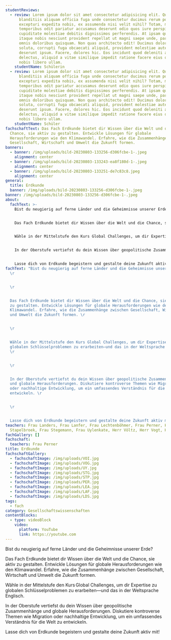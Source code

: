 ```yaml
---
studentReviews:
  - review: Lorem ipsum dolor sit amet consectetur adipisicing elit. Quam vero sed
      blanditiis aliquam officia fuga unde consectetur ducimus rerum porro
      excepturi expedita nobis, ex assumenda nisi velit nihil? Totam, magnam
      temporibus odit pariatur accusamus deserunt odio quos iure perspiciatis
      cupiditate molestiae debitis dignissimos perferendis. At ipsam quam illo
      itaque nobis nesciunt provident repellat ut magni saepe unde, pariatur
      omnis doloribus quisquam. Non quas architecto odit! Ducimus dolorum velit
      soluta, corrupti fuga obcaecati aliquid, provident molestiae autem
      deserunt ipsum. Facere, dolores hic. Eos incidunt quod deleniti atque
      delectus, aliquid a vitae similique impedit ratione facere eius odit quas,
      nobis libero ullam.
    studentName: Schülerin
  - review: Lorem ipsum dolor sit amet consectetur adipisicing elit. Quam vero sed
      blanditiis aliquam officia fuga unde consectetur ducimus rerum porro
      excepturi expedita nobis, ex assumenda nisi velit nihil? Totam, magnam
      temporibus odit pariatur accusamus deserunt odio quos iure perspiciatis
      cupiditate molestiae debitis dignissimos perferendis. At ipsam quam illo
      itaque nobis nesciunt provident repellat ut magni saepe unde, pariatur
      omnis doloribus quisquam. Non quas architecto odit! Ducimus dolorum velit
      soluta, corrupti fuga obcaecati aliquid, provident molestiae autem
      deserunt ipsum. Facere, dolores hic. Eos incidunt quod deleniti atque
      delectus, aliquid a vitae similique impedit ratione facere eius odit quas,
      nobis libero ullam.
    studentName: Schüler
fachschaftText: Das Fach Erdkunde bietet dir Wissen über die Welt und die
  Chance, sie aktiv zu gestalten. Entwickle Lösungen für globale
  Herausforderungen wie den Klimawandel. Erfahre, wie die Zusammenhänge zwischen
  Gesellschaft, Wirtschaft und Umwelt die Zukunft formen.
banners:
  - banner: /img/uploads/bild-20230803-133256-d306fcbe-1-.jpeg
    alignment: center
  - banner: /img/uploads/bild-20230803-133243-ea8f180d-1-.jpeg
    alignment: center
  - banner: /img/uploads/bild-20230803-133251-de7c83c8.jpeg
    alignment: center
general:
  title: Erdkunde
  banner: /img/uploads/bild-20230803-133256-d306fcbe-1-.jpeg
banner: /img/uploads/bild-20230803-133256-d306fcbe-1-.jpeg
about:
  fachText: >-
    Bist du neugierig auf ferne Länder und die Geheimnisse unserer Erde? 


    Das Fach Erdkunde bietet dir Wissen über die Welt und die Chance, sie aktiv zu gestalten. Entwickle Lösungen für globale Herausforderungen wie den Klimawandel. Erfahre, wie die Zusammenhänge zwischen Gesellschaft, Wirtschaft und Umwelt die Zukunft formen. 


    Wähle in der Mittelstufe den Kurs Global Challenges, um dir Expertise zu globalen Schlüsselproblemen zu erarbeiten—und das in der Weltsprache Englisch. 


    In der Oberstufe vertiefst du dein Wissen über geopolitische Zusammenhänge und globale Herausforderungen. Diskutiere kontroverse Themen wie Migration oder nachhaltige Entwicklung, um ein umfassendes Verständnis für die Welt zu entwickeln. 


    Lasse dich von Erdkunde begeistern und gestalte deine Zukunft aktiv mit!
fachText: "Bist du neugierig auf ferne Länder und die Geheimnisse unserer Erde?
  \r


  \r


  Das Fach Erdkunde bietet dir Wissen über die Welt und die Chance, sie aktiv
  zu gestalten. Entwickle Lösungen für globale Herausforderungen wie den
  Klimawandel. Erfahre, wie die Zusammenhänge zwischen Gesellschaft, Wirtschaft
  und Umwelt die Zukunft formen. \r


  \r


  Wähle in der Mittelstufe den Kurs Global Challenges, um dir Expertise zu
  globalen Schlüsselproblemen zu erarbeiten—und das in der Weltsprache Englisch.
  \r


  \r


  In der Oberstufe vertiefst du dein Wissen über geopolitische Zusammenhänge
  und globale Herausforderungen. Diskutiere kontroverse Themen wie Migration
  oder nachhaltige Entwicklung, um ein umfassendes Verständnis für die Welt zu
  entwickeln. \r


  \r


  Lasse dich von Erdkunde begeistern und gestalte deine Zukunft aktiv mit!"
teachers: Frau Landers, Frau Lanfer, Frau Lechtenböhmer, Frau Perner, Herr
  Stapelbroek, Frau Stegemann, Frau Uylenkate, Herr Völtz, Herr Vogt, Herr Voigt
fachGallery: []
fachschaft:
  teachers: Frau Perner
title: Erdkunde
fachschaftGallery:
  - fachschaftImage: /img/uploads/VOI.jpg
  - fachschaftImage: /img/uploads/VOG.jpg
  - fachschaftImage: /img/uploads/UY.jpg
  - fachschaftImage: /img/uploads/STG.jpg
  - fachschaftImage: /img/uploads/STP.jpg
  - fachschaftImage: /img/uploads/PER.jpg
  - fachschaftImage: /img/uploads/LEA.jpg
  - fachschaftImage: /img/uploads/LAF.jpg
  - fachschaftImage: /img/uploads/LDS.jpg
tags:
  - fach
category: Gesellschaftswissenschaften
contentBlocks:
  - type: videoBlock
    video:
      platform: YouTube
      link: https://youtube.com
---
```

Bist du neugierig auf ferne Länder und die Geheimnisse unserer Erde? 



Das Fach Erdkunde bietet dir Wissen über die Welt und die Chance, sie aktiv zu gestalten. Entwickle Lösungen für globale Herausforderungen wie den Klimawandel. Erfahre, wie die Zusammenhänge zwischen Gesellschaft, Wirtschaft und Umwelt die Zukunft formen. 



Wähle in der Mittelstufe den Kurs Global Challenges, um dir Expertise zu globalen Schlüsselproblemen zu erarbeiten—und das in der Weltsprache Englisch. 



In der Oberstufe vertiefst du dein Wissen über geopolitische Zusammenhänge und globale Herausforderungen. Diskutiere kontroverse Themen wie Migration oder nachhaltige Entwicklung, um ein umfassendes Verständnis für die Welt zu entwickeln. 



Lasse dich von Erdkunde begeistern und gestalte deine Zukunft aktiv mit!